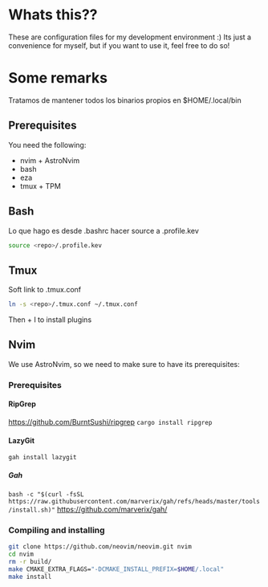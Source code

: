 # Whats this??

These are configuration files for my development environment :)
Its just a convenience for myself, but if you want to use it, feel free to do so!

# Some remarks
Tratamos de mantener todos los binarios propios en $HOME/.local/bin

## Prerequisites

You need the following:
- nvim + AstroNvim
- bash
- eza
- tmux + TPM

## Bash
Lo que hago es desde .bashrc hacer source a .profile.kev
```bash
source <repo>/.profile.kev
```

## Tmux
Soft link to .tmux.conf
```bash
ln -s <repo>/.tmux.conf ~/.tmux.conf
```

Then <prefix> + I to install plugins

## Nvim
We use AstroNvim, so we need to make sure to have its prerequisites:

### Prerequisites
#### RipGrep
https://github.com/BurntSushi/ripgrep
`cargo install ripgrep`

#### LazyGit
`gah install lazygit`

##### Gah
`bash -c "$(curl -fsSL https://raw.githubusercontent.com/marverix/gah/refs/heads/master/tools/install.sh)"`
https://github.com/marverix/gah/

### Compiling and installing
```bash
git clone https://github.com/neovim/neovim.git nvim
cd nvim
rm -r build/
make CMAKE_EXTRA_FLAGS="-DCMAKE_INSTALL_PREFIX=$HOME/.local"
make install
```
